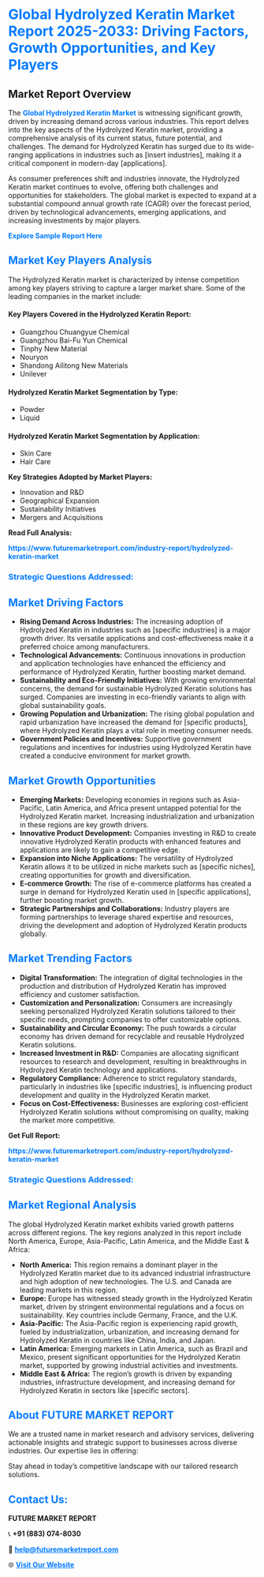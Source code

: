 <h1 style="color: #007BFF;">Global Hydrolyzed Keratin Market Report 2025-2033: Driving Factors, Growth Opportunities, and Key Players</h1>

<section id="overview">
<h2>Market Report Overview</h2>
<p>The <a href="https://www.futuremarketreport.com/industry-report/hydrolyzed-keratin-market" style="color: #007BFF; text-decoration: none;"><strong>Global Hydrolyzed Keratin Market</strong></a> is witnessing significant growth, driven by increasing demand across various industries. This report delves into the key aspects of the Hydrolyzed Keratin market, providing a comprehensive analysis of its current status, future potential, and challenges. The demand for Hydrolyzed Keratin has surged due to its wide-ranging applications in industries such as [insert industries], making it a critical component in modern-day [applications].</p>
<p>As consumer preferences shift and industries innovate, the Hydrolyzed Keratin market continues to evolve, offering both challenges and opportunities for stakeholders. The global market is expected to expand at a substantial compound annual growth rate (CAGR) over the forecast period, driven by technological advancements, emerging applications, and increasing investments by major players.</p>
</section>

<section id="overview">
<p><a href="https://www.futuremarketreport.com/request-sample/reportId=36722" style="color: #007BFF; text-decoration: none;"><strong>Explore Sample Report Here</strong></a></p>
</section>

<section id="key-players">
<h2 style="color: #007BFF;">Market Key Players Analysis</h2>
<p>The Hydrolyzed Keratin market is characterized by intense competition among key players striving to capture a larger market share. Some of the leading companies in the market include:</p>
<h4>Key Players Covered in the Hydrolyzed Keratin Report:</h4>
<ul><li>Guangzhou Chuangyue Chemical</li><li>Guangzhou Bai-Fu Yun Chemical</li><li>Tinphy New Material</li><li>Nouryon</li><li>Shandong Ailitong New Materials</li><li>Unilever</li></ul>
<h4>Hydrolyzed Keratin Market Segmentation by Type:</h4>
<ul><li>Powder</li><li>Liquid</li></ul>

<h4>Hydrolyzed Keratin Market Segmentation by Application:</h4>
<ul><li>Skin Care</li><li>Hair Care</li></ul>
<p><strong>Key Strategies Adopted by Market Players:</strong></p>
<ul>
<li>Innovation and R&D</li>
<li>Geographical Expansion</li>
<li>Sustainability Initiatives</li>
<li>Mergers and Acquisitions</li>
</ul>
</section>

<section>
<p><strong>Read Full Analysis: </strong></p><a href="https://www.futuremarketreport.com/industry-report/hydrolyzed-keratin-market" style="color: #007BFF; text-decoration: none;"><strong>https://www.futuremarketreport.com/industry-report/hydrolyzed-keratin-market</strong></a>
<h3 style="color: #007BFF;">Strategic Questions Addressed:</h3>
</section>

<section id="driving-factors">
<h2 style="color: #007BFF;">Market Driving Factors</h2>
<ul>
<li><strong>Rising Demand Across Industries:</strong> The increasing adoption of Hydrolyzed Keratin in industries such as [specific industries] is a major growth driver. Its versatile applications and cost-effectiveness make it a preferred choice among manufacturers.</li>
<li><strong>Technological Advancements:</strong> Continuous innovations in production and application technologies have enhanced the efficiency and performance of Hydrolyzed Keratin, further boosting market demand.</li>
<li><strong>Sustainability and Eco-Friendly Initiatives:</strong> With growing environmental concerns, the demand for sustainable Hydrolyzed Keratin solutions has surged. Companies are investing in eco-friendly variants to align with global sustainability goals.</li>
<li><strong>Growing Population and Urbanization:</strong> The rising global population and rapid urbanization have increased the demand for [specific products], where Hydrolyzed Keratin plays a vital role in meeting consumer needs.</li>
<li><strong>Government Policies and Incentives:</strong> Supportive government regulations and incentives for industries using Hydrolyzed Keratin have created a conducive environment for market growth.</li>
</ul>
</section>

<section id="growth-opportunities">
<h2 style="color: #007BFF;">Market Growth Opportunities</h2>
<ul>
<li><strong>Emerging Markets:</strong> Developing economies in regions such as Asia-Pacific, Latin America, and Africa present untapped potential for the Hydrolyzed Keratin market. Increasing industrialization and urbanization in these regions are key growth drivers.</li>
<li><strong>Innovative Product Development:</strong> Companies investing in R&D to create innovative Hydrolyzed Keratin products with enhanced features and applications are likely to gain a competitive edge.</li>
<li><strong>Expansion into Niche Applications:</strong> The versatility of Hydrolyzed Keratin allows it to be utilized in niche markets such as [specific niches], creating opportunities for growth and diversification.</li>
<li><strong>E-commerce Growth:</strong> The rise of e-commerce platforms has created a surge in demand for Hydrolyzed Keratin used in [specific applications], further boosting market growth.</li>
<li><strong>Strategic Partnerships and Collaborations:</strong> Industry players are forming partnerships to leverage shared expertise and resources, driving the development and adoption of Hydrolyzed Keratin products globally.</li>
</ul>
</section>

<section id="trending-factors">
<h2 style="color: #007BFF;">Market Trending Factors</h2>
<ul>
<li><strong>Digital Transformation:</strong> The integration of digital technologies in the production and distribution of Hydrolyzed Keratin has improved efficiency and customer satisfaction.</li>
<li><strong>Customization and Personalization:</strong> Consumers are increasingly seeking personalized Hydrolyzed Keratin solutions tailored to their specific needs, prompting companies to offer customizable options.</li>
<li><strong>Sustainability and Circular Economy:</strong> The push towards a circular economy has driven demand for recyclable and reusable Hydrolyzed Keratin solutions.</li>
<li><strong>Increased Investment in R&D:</strong> Companies are allocating significant resources to research and development, resulting in breakthroughs in Hydrolyzed Keratin technology and applications.</li>
<li><strong>Regulatory Compliance:</strong> Adherence to strict regulatory standards, particularly in industries like [specific industries], is influencing product development and quality in the Hydrolyzed Keratin market.</li>
<li><strong>Focus on Cost-Effectiveness:</strong> Businesses are exploring cost-efficient Hydrolyzed Keratin solutions without compromising on quality, making the market more competitive.</li>
</ul>
</section>

<section>
<p><strong>Get Full Report: </strong></p><a href="https://www.futuremarketreport.com/industry-report/hydrolyzed-keratin-market" style="color: #007BFF; text-decoration: none;"><strong>https://www.futuremarketreport.com/industry-report/hydrolyzed-keratin-market</strong></a>
<h3 style="color: #007BFF;">Strategic Questions Addressed:</h3>
</section>


<section id="regional-analysis">
<h2 style="color: #007BFF;">Market Regional Analysis</h2>
<p>The global Hydrolyzed Keratin market exhibits varied growth patterns across different regions. The key regions analyzed in this report include North America, Europe, Asia-Pacific, Latin America, and the Middle East & Africa:</p>
<ul>
<li><strong>North America:</strong> This region remains a dominant player in the Hydrolyzed Keratin market due to its advanced industrial infrastructure and high adoption of new technologies. The U.S. and Canada are leading markets in this region.</li>
<li><strong>Europe:</strong> Europe has witnessed steady growth in the Hydrolyzed Keratin market, driven by stringent environmental regulations and a focus on sustainability. Key countries include Germany, France, and the U.K.</li>
<li><strong>Asia-Pacific:</strong> The Asia-Pacific region is experiencing rapid growth, fueled by industrialization, urbanization, and increasing demand for Hydrolyzed Keratin in countries like China, India, and Japan.</li>
<li><strong>Latin America:</strong> Emerging markets in Latin America, such as Brazil and Mexico, present significant opportunities for the Hydrolyzed Keratin market, supported by growing industrial activities and investments.</li>
<li><strong>Middle East & Africa:</strong> The region’s growth is driven by expanding industries, infrastructure development, and increasing demand for Hydrolyzed Keratin in sectors like [specific sectors].</li>
</ul>
</section>

<footer>
<h2 style="color: #007BFF;">About FUTURE MARKET REPORT</h2>
<p>We are a trusted name in market research and advisory services, delivering actionable insights and strategic support to businesses across diverse industries. Our expertise lies in offering:</p>

<p>Stay ahead in today’s competitive landscape with our tailored research solutions.</p>

<h2 style="color: #007BFF;">Contact Us:</h2>
<p><strong>FUTURE MARKET REPORT</strong></p>
<p>📞 <strong>+91 (883) 074-8030</strong></p>
<p>📧 <strong><a href="mailto:help@futuremarketreport.com" style="color: #007BFF;">help@futuremarketreport.com</a></strong></p>
<p>🌐 <strong><a href="https://www.futuremarketreport.com/" style="color: #007BFF;">Visit Our Website</a></strong></p>
</footer>